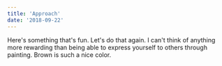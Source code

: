 ```yaml
---
title: 'Approach'
date: '2018-09-22'
---
```


Here's something that's fun. Let's do that again. I can't think of anything more rewarding than being able to express yourself to others through painting. Brown is such a nice color.